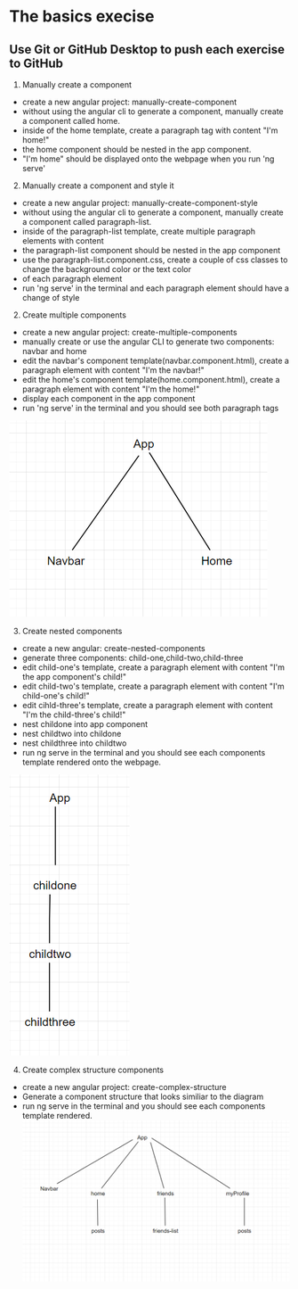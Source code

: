 
# The basics execise
## Use Git or GitHub Desktop to push each exercise to GitHub

1. Manually create a component
  - create a new angular project: manually-create-component
  - without using the angular cli to generate a component, manually create a 
   component called home.
  - inside of the home template, create a paragraph tag with content "I'm home!" 
  - the home component should be nested in the app component.
  - "I'm home" should be displayed onto the webpage when you run 'ng serve'

2. Manually create a component and style it
  - create a new angular project: manually-create-component-style
  - without using the angular cli to generate a component, manually create a 
   component called paragraph-list.
  - inside of the paragraph-list template, create multiple paragraph elements with content
  - the paragraph-list component should be nested in the app component
  - use the paragraph-list.component.css, create a couple of css classes to change the background color or the text color
  - of each paragraph element
  - run 'ng serve' in the terminal and each paragraph element should have a change of style

2. Create multiple components
  - create a new angular project: create-multiple-components
  - manually create or use the angular CLI to generate two components: navbar and home
  - edit the navbar's component template(navbar.component.html), create a paragraph element with content "I'm the navbar!"
  - edit the home's component template(home.component.html), create a paragraph element with content "I'm the home!"
  - display each component in the app component
  - run 'ng serve' in the terminal and you should see both paragraph tags

![alt text](/assets/images/1-the-basics/1.png)

3. Create nested components
  - create a new angular: create-nested-components
  - generate three components: child-one,child-two,child-three
  - edit child-one's template, create a paragraph element with content "I'm the app component's child!"
  - edit child-two's template, create a paragraph element with content "I'm child-one's child!"
  - edit cihld-three's template, create a paragraph element with content "I'm the child-three's child!"
  - nest childone into app component
  - nest childtwo into childone
  - nest childthree into childtwo
  - run ng serve in the terminal and you should see each components template rendered onto the webpage.

![alt text](/assets/images/1-the-basics/2.png)

4. Create complex structure components
  - create a new angular project: create-complex-structure
  - Generate a component structure that looks similiar to the diagram
  - run ng serve in the terminal and you should see each components template rendered.
  ![alt text](/assets/images/1-the-basics/3.png)

